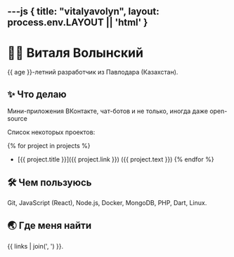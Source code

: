 ---js
{
  title: "vitalyavolyn",
  layout: process.env.LAYOUT || 'html'
}
---

# :red_haired_man: Виталя Волынский

{{ age }}-летний разработчик из Павлодара (Казахстан).

## :sparkles: Что делаю

Мини-приложения ВКонтакте, чат-ботов и не только, иногда даже open-source

Список некоторых проектов:

{% for project in projects %}
  - [{{ project.title }}]({{ project.link }}) ({{ project.text }})
{% endfor %}

## :hammer_and_wrench: Чем пользуюсь

Git, JavaScript (React), Node.js, Docker, MongoDB, PHP, Dart, Linux.

## :earth_asia: Где меня найти

{{ links | join(', ') }}.
